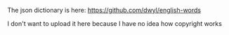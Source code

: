 The json dictionary is here:
https://github.com/dwyl/english-words

I don't want to upload it here because I have no idea how copyright works
